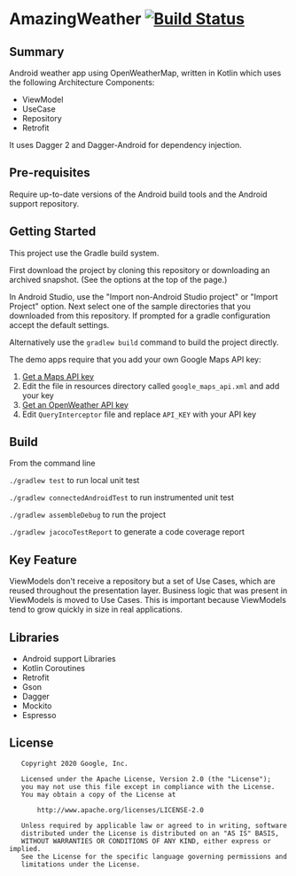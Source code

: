 # AmazingWeather [![Build Status](https://circleci.com/gh/Edydaoud/AmazingWeather.svg?style=shield)](https://circleci.com/gh/Edydaoud/AmazingWeather)

## Summary

Android weather app using OpenWeatherMap, written in Kotlin which uses the following Architecture Components:

- ViewModel
- UseCase
- Repository
- Retrofit

It uses Dagger 2 and Dagger-Android for dependency injection.

## Pre-requisites

Require up-to-date versions of the Android build tools and the Android support repository.

## Getting Started

This project use the Gradle build system.

First download the project by cloning this repository or downloading an archived
snapshot. (See the options at the top of the page.)

In Android Studio, use the "Import non-Android Studio project" or
"Import Project" option. Next select one of the sample directories that you downloaded from this
repository.
If prompted for a gradle configuration accept the default settings.

Alternatively use the `gradlew build` command to build the project directly.

The demo apps require that you add your own Google Maps API key:

1. [Get a Maps API key](https://developers.google.com/maps/documentation/android-sdk/get-api-key)
2. Edit the file in resources directory called `google_maps_api.xml` and add your key
3. [Get an OpenWeather API key](https://openweathermap.org/)
4. Edit `QueryInterceptor` file and replace `API_KEY` with your API key

## Build

From the command line

`./gradlew test` to run local unit test

`./gradlew connectedAndroidTest` to run instrumented unit test

`./gradlew assembleDebug` to run the project

`./gradlew jacocoTestReport` to generate a code coverage report

## Key Feature

ViewModels don't receive a repository but a set of Use Cases, which are reused throughout the presentation layer.
Business logic that was present in ViewModels is moved to Use Cases. This is important because ViewModels tend to grow quickly in size in real applications.

## Libraries

- Android support Libraries
- Kotlin Coroutines
- Retrofit
- Gson
- Dagger
- Mockito
- Espresso

## License

```
   Copyright 2020 Google, Inc.

   Licensed under the Apache License, Version 2.0 (the "License");
   you may not use this file except in compliance with the License.
   You may obtain a copy of the License at

       http://www.apache.org/licenses/LICENSE-2.0

   Unless required by applicable law or agreed to in writing, software
   distributed under the License is distributed on an "AS IS" BASIS,
   WITHOUT WARRANTIES OR CONDITIONS OF ANY KIND, either express or implied.
   See the License for the specific language governing permissions and
   limitations under the License.
```
